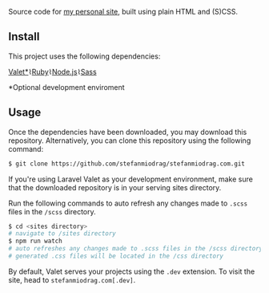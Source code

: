 Source code for [my personal site](http://www.stefanmiodrag.com/), built using plain HTML and (S)CSS.

## Install

This project uses the following dependencies:

[Valet*](https://laravel.com/docs/5.5/valet#installation)⌇[Ruby](https://www.ruby-lang.org/en/downloads/)⌇[Node.js](https://nodejs.org/en/download/)⌇[Sass](http://sass-lang.com/)

*Optional development enviroment

## Usage

Once the dependencies have been downloaded, you may download this repository. Alternatively, you can clone this repository using the following command:
```sh
$ git clone https://github.com/stefanmiodrag/stefanmiodrag.com.git
```

If you're using Laravel Valet as your development environment, make sure that the downloaded repository is in your serving sites  directory.

Run the following commands to auto refresh any changes made to `.scss` files in the `/scss` directory.
```sh
$ cd <sites directory>
# navigate to /sites directory
$ npm run watch
# auto refreshes any changes made to .scss files in the /scss directory
# generated .css files will be located in the /css directory
```

By default, Valet serves your projects using the `.dev` extension. To visit the site, head to `stefanmiodrag.com[.dev]`.
